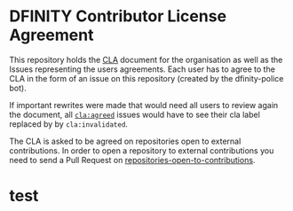 # DFINITY Contributor License Agreement
This repository holds the [CLA](https://github.com/dfinity/cla/blob/main/CLA.md) document for the organisation as well as the Issues representing the users agreements.
Each user has to agree to the CLA in the form of an issue on this repository (created by the dfinity-police bot). 

If important rewrites were made that would need all users to review again the document, all [`cla:agreed`](https://github.com/dfinity/cla/issues?q=is%3Aissue+is%3Aopen+label%3Acla%3Aagreed) issues would have to see their cla label replaced by by `cla:invalidated`.

The CLA is asked to be agreed on repositories open to external contributions. In order to open a repository to external contributions you need to send a Pull Request on [repositories-open-to-contributions](https://github.com/dfinity/repositories-open-to-contributions).

# test

